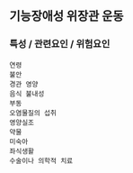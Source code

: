 ## 기능장애성 위장관 운동




### 특성 / 관련요인 / 위험요인

>                
    
    연령
    불안
    경관 영양
    음식 불내성
    부동
    오염물질의 섭취
    영양실조
    약물
    미숙아
    좌식생활
    수술이나 의학적 치료
